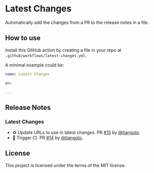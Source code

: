 # Latest Changes

Automatically add the changes from a PR to the release notes in a file.

## How to use

Install this GitHub action by creating a file in your repo at `.github/workflows/latest-changes.yml`.

A minimal example could be:

```yml
name: Latest Changes

on:

...
```

## Release Notes

### Latest Changes

* ♻️ Update URLs to use in latest changes. PR [#15](https://api.github.com/repos/tiangolo/latest-changes/pulls/15) by [@tiangolo](https://api.github.com/users/tiangolo).
* 👷 Trigger CI. PR [#14](https://api.github.com/repos/tiangolo/latest-changes/pulls/14) by [@tiangolo](https://api.github.com/users/tiangolo).


## License

This project is licensed under the terms of the MIT license.
